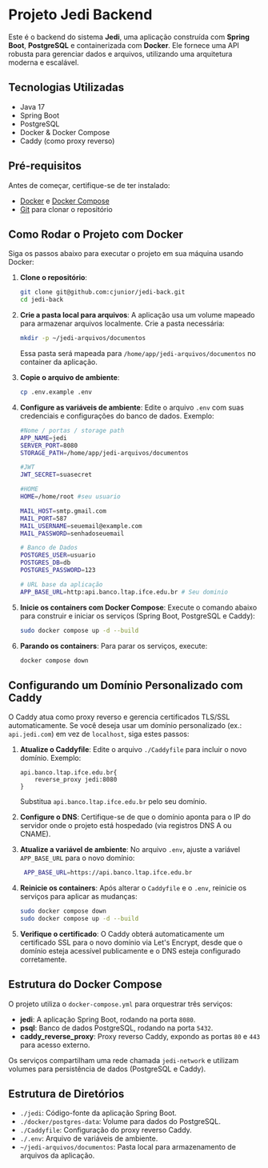 #  Projeto Jedi Backend

Este é o backend do sistema **Jedi**, uma aplicação construída com **Spring Boot**, **PostgreSQL** e containerizada com **Docker**. Ele fornece uma API robusta para gerenciar dados e arquivos, utilizando uma arquitetura moderna e escalável.

##  Tecnologias Utilizadas

-  Java 17
- Spring Boot
- PostgreSQL
- Docker & Docker Compose
- Caddy (como proxy reverso)

##  Pré-requisitos

Antes de começar, certifique-se de ter instalado:
- [Docker](https://www.docker.com/get-started) e [Docker Compose](https://docs.docker.com/compose/install/)
- [Git](https://git-scm.com/downloads) para clonar o repositório

## Como Rodar o Projeto com Docker

Siga os passos abaixo para executar o projeto em sua máquina usando Docker:

1. **Clone o repositório**:
   ```bash
   git clone git@github.com:cjunior/jedi-back.git
   cd jedi-back
   ```

2. **Crie a pasta local para arquivos**:
   A aplicação usa um volume mapeado para armazenar arquivos localmente. Crie a pasta necessária:
   ```bash
   mkdir -p ~/jedi-arquivos/documentos
   ```
   Essa pasta será mapeada para `/home/app/jedi-arquivos/documentos` no container da aplicação.

3. **Copie o arquivo de ambiente**:
   ```bash
   cp .env.example .env
   ```

4. **Configure as variáveis de ambiente**:
   Edite o arquivo `.env` com suas credenciais e configurações do banco de dados. Exemplo:
   ```bash
   #Nome / portas / storage path
   APP_NAME=jedi
   SERVER_PORT=8080
   STORAGE_PATH=/home/app/jedi-arquivos/documentos
   
   #JWT
   JWT_SECRET=suasecret
   
   #HOME
   HOME=/home/root #seu usuario
   
   MAIL_HOST=smtp.gmail.com
   MAIL_PORT=587
   MAIL_USERNAME=seuemail@example.com
   MAIL_PASSWORD=senhadoseuemail

   # Banco de Dados
   POSTGRES_USER=usuario
   POSTGRES_DB=db
   POSTGRES_PASSWORD=123
   
   # URL base da aplicação
   APP_BASE_URL=http:api.banco.ltap.ifce.edu.br # Seu dominio
   ```
   
5. **Inicie os containers com Docker Compose**:
   Execute o comando abaixo para construir e iniciar os serviços (Spring Boot, PostgreSQL e Caddy):
   ```bash
   sudo docker compose up -d --build
   ```


6. **Parando os containers**:
   Para parar os serviços, execute:
   ```bash
   docker compose down
   ```

## Configurando um Domínio Personalizado com Caddy

O Caddy atua como proxy reverso e gerencia certificados TLS/SSL automaticamente. Se você deseja usar um domínio personalizado (ex.: `api.jedi.com`) em vez de `localhost`, siga estes passos:

1. **Atualize o Caddyfile**:
   Edite o arquivo `./Caddyfile` para incluir o novo domínio. Exemplo:
   ```caddy
   api.banco.ltap.ifce.edu.br{
       reverse_proxy jedi:8080
   }
   ```
   Substitua `api.banco.ltap.ifce.edu.br` pelo seu domínio.


2. **Configure o DNS**:
   Certifique-se de que o domínio aponta para o IP do servidor onde o projeto está hospedado (via registros DNS A ou CNAME).


3. **Atualize a variável de ambiente**:
   No arquivo `.env`, ajuste a variável `APP_BASE_URL` para o novo domínio:
   ```bash
    APP_BASE_URL=https://api.banco.ltap.ifce.edu.br
   ```

4. **Reinicie os containers**:
   Após alterar o `Caddyfile` e o `.env`, reinicie os serviços para aplicar as mudanças:
   ```bash
   sudo docker compose down
   sudo docker compose up -d --build
   ```

5. **Verifique o certificado**:
   O Caddy obterá automaticamente um certificado SSL para o novo domínio via Let's Encrypt, desde que o domínio esteja acessível publicamente e o DNS esteja configurado corretamente.

## Estrutura do Docker Compose

O projeto utiliza o `docker-compose.yml` para orquestrar três serviços:
- **jedi**: A aplicação Spring Boot, rodando na porta `8080`.
- **psql**: Banco de dados PostgreSQL, rodando na porta `5432`.
- **caddy_reverse_proxy**: Proxy reverso Caddy, expondo as portas `80` e `443` para acesso externo.

Os serviços compartilham uma rede chamada `jedi-network` e utilizam volumes para persistência de dados (PostgreSQL e Caddy).

##  Estrutura de Diretórios

- `./jedi`: Código-fonte da aplicação Spring Boot.
- `./docker/postgres-data`: Volume para dados do PostgreSQL.
- `./Caddyfile`: Configuração do proxy reverso Caddy.
- `./.env`: Arquivo de variáveis de ambiente.
- `~/jedi-arquivos/documentos`: Pasta local para armazenamento de arquivos da aplicação.


